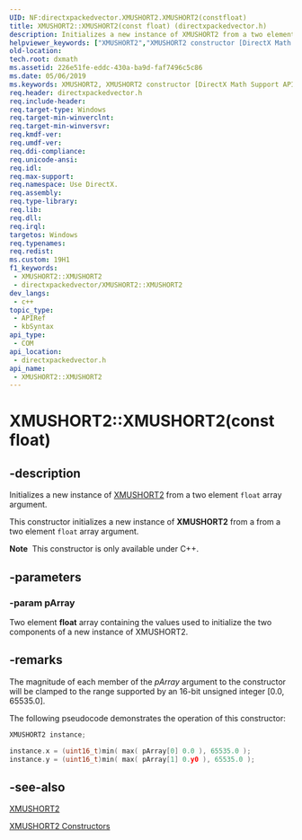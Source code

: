```yaml
---
UID: NF:directxpackedvector.XMUSHORT2.XMUSHORT2(constfloat)
title: XMUSHORT2::XMUSHORT2(const float) (directxpackedvector.h)
description: Initializes a new instance of XMUSHORT2 from a two element float array argument.
helpviewer_keywords: ["XMUSHORT2","XMUSHORT2 constructor [DirectX Math Support APIs]","XMUSHORT2 constructor [DirectX Math Support APIs]","XMUSHORT2 structure","XMUSHORT2 structure [DirectX Math Support APIs]","XMUSHORT2 constructor","XMUSHORT2.XMUSHORT2","XMUSHORT2.XMUSHORT2()","XMUSHORT2.XMUSHORT2(const float)","XMUSHORT2::XMUSHORT2","XMUSHORT2::XMUSHORT2(const float)","dxmath.xmushort2_ctor_1"]
old-location: 
tech.root: dxmath
ms.assetid: 226e51fe-eddc-430a-ba9d-faf7496c5c86
ms.date: 05/06/2019
ms.keywords: XMUSHORT2, XMUSHORT2 constructor [DirectX Math Support APIs], XMUSHORT2 constructor [DirectX Math Support APIs],XMUSHORT2 structure, XMUSHORT2 structure [DirectX Math Support APIs],XMUSHORT2 constructor, XMUSHORT2.XMUSHORT2, XMUSHORT2.XMUSHORT2(), XMUSHORT2.XMUSHORT2(const float), XMUSHORT2::XMUSHORT2, XMUSHORT2::XMUSHORT2(const float), dxmath.xmushort2_ctor_1
req.header: directxpackedvector.h
req.include-header: 
req.target-type: Windows
req.target-min-winverclnt: 
req.target-min-winversvr: 
req.kmdf-ver: 
req.umdf-ver: 
req.ddi-compliance: 
req.unicode-ansi: 
req.idl: 
req.max-support: 
req.namespace: Use DirectX.
req.assembly: 
req.type-library: 
req.lib: 
req.dll: 
req.irql: 
targetos: Windows
req.typenames: 
req.redist: 
ms.custom: 19H1
f1_keywords:
 - XMUSHORT2::XMUSHORT2
 - directxpackedvector/XMUSHORT2::XMUSHORT2
dev_langs:
 - c++
topic_type:
 - APIRef
 - kbSyntax
api_type:
 - COM
api_location:
 - directxpackedvector.h
api_name:
 - XMUSHORT2::XMUSHORT2
---
```


# XMUSHORT2::XMUSHORT2(const float)


## -description

Initializes a new instance of <a href="/windows/desktop/api/directxpackedvector/ns-directxpackedvector-xmushort2">XMUSHORT2</a> from a two element <code>float</code> array argument.

This constructor initializes a new instance of **XMUSHORT2** from a from a two element <code>float</code> array argument.

<div class="alert"><b>Note</b>  This constructor is only available under C++.</div>

## -parameters

### -param pArray

Two element **float** array containing the values used to initialize the two components of a new instance of XMUSHORT2.

## -remarks

The magnitude of each member of the *pArray* argument to the constructor will be clamped to the range supported by an 16-bit unsigned integer [0.0, 65535.0].

The following pseudocode demonstrates the operation of this constructor:

```cpp
XMUSHORT2 instance;

instance.x = (uint16_t)min( max( pArray[0] 0.0 ), 65535.0 );
instance.y = (uint16_t)min( max( pArray[1] 0.y0 ), 65535.0 );
```

## -see-also

<a href="/windows/desktop/api/directxpackedvector/ns-directxpackedvector-xmushort2">XMUSHORT2</a>

<a href="/windows/desktop/dxmath/xmushort2-ctor">XMUSHORT2 Constructors</a>


